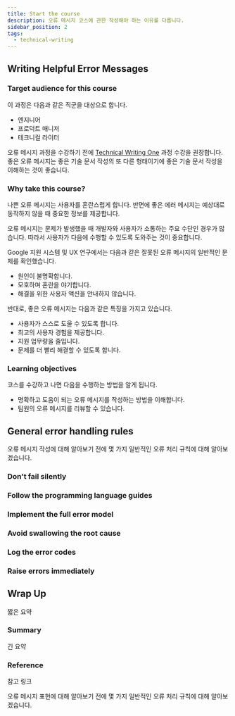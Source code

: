 ```yaml
---
title: Start the course
description: 오류 메시지 코스에 관한 작성해야 하는 이유를 다룹니다.
sidebar_position: 2
tags:
  - technical-writing
---
```


## Writing Helpful Error Messages

### Target audience for this course
이 과정은 다음과 같은 직군을 대상으로 합니다.

- 엔지니어
- 프로덕트 매니저
- 테크니컬 라이터

오류 메시지 과정을 수강하기 전에 [Technical Writing One](https://developers.google.com/tech-writing/overview) 과정 수강을 권장합니다. 
좋은 오류 메시지는 좋은 기술 문서 작성의 또 다른 형태이기에 좋은 기술 문서 작성을 이해하는 것이 좋습니다.

### Why take this course?

나쁜 오류 메시지는 사용자를 혼란스럽게 합니다. 반면에 좋은 에러 메시지는 예상대로 동작하지 않을 때 중요한 정보를 제공합니다. 

오류 메시지는 문제가 발생했을 때 개발자와 사용자가 소통하는 주요 수단인 경우가 많습니다. 따라서 사용자가 다음에 수행할 수 있도록 도와주는 것이 중요합니다.

Google 지원 시스템 및 UX 연구에서는 다음과 같은 잘못된 오류 메시지의 일반적인 문제를 확인했습니다.

- 원인이 불명확합니다.
- 모호하며 혼란을 야기합니다.
- 해결을 위한 사용자 액션을 안내하지 않습니다.

반대로, 좋은 오류 메시지는 다음과 같은 특징을 가지고 있습니다.

- 사용자가 스스로 도울 수 있도록 합니다. 
- 최고의 사용자 경험을 제공합니다.
- 지원 업무량을 줄입니다. 
- 문제를 더 빨리 해결할 수 있도록 합니다.

### Learning objectives

코스를 수강하고 나면 다음을 수행하는 방법을 알게 됩니다. 

- 명확하고 도움이 되는 오류 메시지를 작성하는 방법을 이해합니다.
- 팀원의 오류 메시지를 리뷰할 수 있습니다.

## General error handling rules

오류 메시지 작성에 대해 알아보기 전에 몇 가지 일반적인 오류 처리 규칙에 대해 알아보겠습니다.

### Don't fail silently

### Follow the programming language guides

### Implement the full error model

### Avoid swallowing the root cause

### Log the error codes

### Raise errors immediately

## Wrap Up
짧은 요약

### Summary
긴 요약

### Reference
참고 링크


오류 메시지 표현에 대해 알아보기 전에 몇 가지 일반적인 오류 처리 규칙에 대해 알아보겠습니다.
